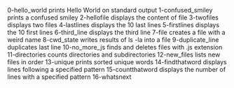 0-hello_world prints Hello World on standard output
1-confused_smiley prints a confused smiley
2-hellofile displays the content of file
3-twofiles displays two files 
4-lastlines displays the 10 last lines
5-firstlines displays the 10 first lines
6-third_line displays the third line
7-file creates a file with a weird name
8-cwd_state writes results of ls -la into a file
9-duplicate_line duplicates last line
10-no_more_js finds and deletes files with .js extension
11-directories counts directories and subdirectories
12-new_files lists new files in order
13-unique prints sorted unique words
14-findthatword displays lines following a specified pattern
15-countthatword displays the number of lines with a specified pattern
16-whatsnext
